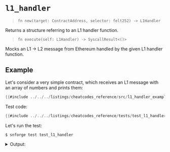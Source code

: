 # `l1_handler`

> `fn new(target: ContractAddress, selector: felt252) -> L1Handler`

Returns a structure referring to an L1 handler function.

> `fn execute(self: L1Handler) -> SyscallResult<()>`

Mocks an L1 -> L2 message from Ethereum handled by the given L1 handler function.

## Example

Let's consider a very simple contract, which receives an L1 message with an array of numbers and prints them:

```rust
{{#include ../../../listings/cheatcodes_reference/src/l1_handler_example.cairo}}
```

Test code:

```rust
{{#include ../../../listings/cheatcodes_reference/tests/test_l1_handler.cairo}}
```

<!-- { "package_name": "cheatcodes_reference" } -->
Let's run the test:
```shell
$ snforge test test_l1_handler
```

<details>
<summary>Output:</summary>

```shell
Collected 1 test(s) from cheatcodes_reference package
Running 1 test(s) from tests/
[PASS] cheatcodes_reference_integrationtest::test_l1_handler::test_l1_handler ([..])
Running 0 test(s) from src/
Tests: 1 passed, 0 failed, 0 ignored, [..] filtered out
```
</details>
<br>
